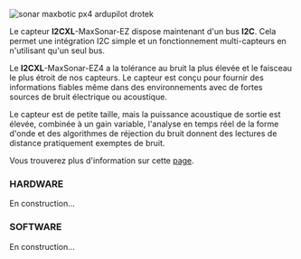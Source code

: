 ![](https://drotek.com/wp-content/uploads/2017/01/mb1242-i2cxl-maxsonar-ez4-ultrasonic-sensor.jpg "sonar maxbotic px4 ardupilot drotek")

Le capteur **I2CXL**-MaxSonar-EZ dispose maintenant d'un bus **I2C**. Cela permet une intégration I2C simple et un fonctionnement multi-capteurs en n'utilisant qu'un seul bus.

Le **I2CXL**-MaxSonar-EZ4 a la tolérance au bruit la plus élevée et le faisceau le plus étroit de nos capteurs. Le capteur est conçu pour fournir des informations fiables même dans des environnements avec de fortes sources de bruit électrique ou acoustique.

Le capteur est de petite taille, mais la puissance acoustique de sortie est élevée, combinée à un gain variable, l'analyse en temps réel de la forme d'onde et des algorithmes de réjection du bruit donnent des lectures de distance pratiquement exemptes de bruit.

Vous trouverez plus d'information sur cette [page](https://drotek.com/shop/fr/home/567-mb1242-i2cxl-maxsonar-ez4-ultrasonic-sensor.html).

  


### HARDWARE

En construction...

  


### SOFTWARE

En construction...


